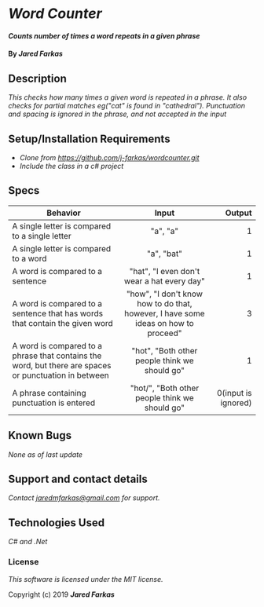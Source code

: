 # _Word Counter_

#### _Counts number of times a word repeats in a given phrase_

#### By _**Jared Farkas**_

## Description

_This checks how many times a given word is repeated in a phrase. It also checks for partial matches eg("cat" is found in "cathedral"). Punctuation and spacing is ignored in the phrase, and not accepted in the input_

## Setup/Installation Requirements

* _Clone from https://github.com/j-farkas/wordcounter.git_
* _Include the class in a c# project_

## Specs

| Behavior | Input | Output |
| ------------- |:-------------:| -----:|
| A single letter is compared to a single letter | "a", "a"  | 1 |
| A single letter is compared to a word | "a", "bat" | 1 |
| A word is compared to a sentence | "hat", "I even don't wear a hat every day" | 1 |
| A word is compared to a sentence that has words that contain the given word | "how", "I don't know how to do that, however, I have some ideas on how to proceed" | 3 |
| A word is compared to a phrase that contains the word, but there are spaces or punctuation in between | "hot",  "Both other people think we should go" | 1 |
| A phrase containing punctuation is entered | "hot/",  "Both other people think we should go" | 0(input is ignored) |

## Known Bugs

_None as of last update_

## Support and contact details

_Contact jaredmfarkas@gmail.com for support._

## Technologies Used

_C# and .Net_

### License

*This software is licensed under the MIT license.*

Copyright (c) 2019 **_Jared Farkas_**
